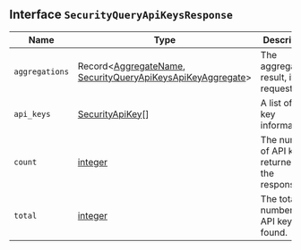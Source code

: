 ## Interface `SecurityQueryApiKeysResponse`

| Name | Type | Description |
| - | - | - |
| `aggregations` | Record<[AggregateName](./AggregateName.md), [SecurityQueryApiKeysApiKeyAggregate](./SecurityQueryApiKeysApiKeyAggregate.md)> | The aggregations result, if requested. |
| `api_keys` | [SecurityApiKey](./SecurityApiKey.md)[] | A list of API key information. |
| `count` | [integer](./integer.md) | The number of API keys returned in the response. |
| `total` | [integer](./integer.md) | The total number of API keys found. |
